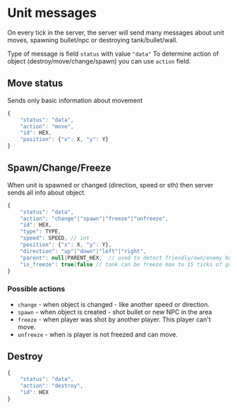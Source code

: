 # Unit messages
On every tick in the server, the server will send many messages about unit moves,
spawning bullet/npc or destroying tank/bullet/wall.

Type of message is field `status` with value `"data"`
To determine action of object (destroy/move/change/spawn) you can use `action` field.

## Move status

Sends only basic information about movement
```js
{
    "status": "data",
    "action": "move",
    "id": HEX,
    "position": {"x": X, "y": Y}
}
```

## Spawn/Change/Freeze
When unit is spawned or changed (direction, speed or sth) then server sends all info about object.

```js
{
    "status": "data",
    "action": "change"|"spawn"|"freeze"|"unfreeze",
    "id": HEX,
    "type": TYPE,
    "speed": SPEED, // int
    "position": {"x": X, "y": Y},
    "direction": "up"|"down"|"left"|"right",
    "parent": null|PARENT_HEX,  // used to detect friendly/own/enemy bullet
    "is_freeze": true|false // tank can be freeze max to 15 ticks of game.
}
```

### Possible actions

* `change` - when object is changed - like another speed or direction.
* `spawn` - when object is created - shot bullet or new NPC in the area
* `freeze` - when player was shot by another player. This player can't move.
* `unfreeze` - when is player is not freezed and can move.

## Destroy
```js
{
    "status": "data",
    "action": "destroy",
    "id": HEX
}
```
